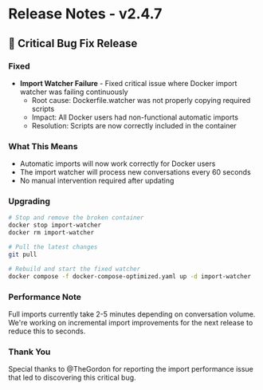 # Release Notes - v2.4.7

## 🚨 Critical Bug Fix Release

### Fixed
- **Import Watcher Failure** - Fixed critical issue where Docker import watcher was failing continuously
  - Root cause: Dockerfile.watcher was not properly copying required scripts
  - Impact: All Docker users had non-functional automatic imports
  - Resolution: Scripts are now correctly included in the container

### What This Means
- Automatic imports will now work correctly for Docker users
- The import watcher will process new conversations every 60 seconds
- No manual intervention required after updating

### Upgrading
```bash
# Stop and remove the broken container
docker stop import-watcher
docker rm import-watcher

# Pull the latest changes
git pull

# Rebuild and start the fixed watcher
docker compose -f docker-compose-optimized.yaml up -d import-watcher
```

### Performance Note
Full imports currently take 2-5 minutes depending on conversation volume. We're working on incremental import improvements for the next release to reduce this to seconds.

### Thank You
Special thanks to @TheGordon for reporting the import performance issue that led to discovering this critical bug.